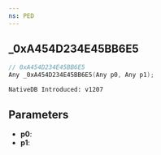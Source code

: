 ```yaml
---
ns: PED
---
```

## _0xA454D234E45BB6E5

```c
// 0xA454D234E45BB6E5
Any _0xA454D234E45BB6E5(Any p0, Any p1);
```

```
NativeDB Introduced: v1207
```

## Parameters
* **p0**:
* **p1**:
